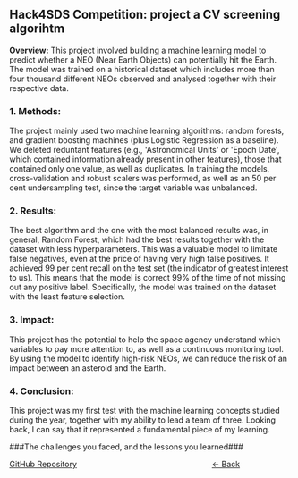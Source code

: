 ## Hack4SDS Competition: project a CV screening algorihtm

**Overview:** This project involved building a machine learning model to predict whether a NEO (Near Earth Objects) can potentially hit the Earth. The model was trained on a historical dataset which includes more than four thousand different NEOs observed and analysed together with their respective data.

### 1. Methods:

The project mainly used two machine learning algorithms: random forests, and gradient boosting machines (plus Logistic Regression as a baseline). We deleted reduntant features (e.g., 'Astronomical Units' or 'Epoch Date', which contained information already present in other features), those that contained only one value, as well as duplicates.
In training the models, cross-validation and robust scalers was performed, as well as an 50 per cent undersampling test, since the target variable was unbalanced. 

### 2. Results:

The best algorithm and the one with the most balanced results was, in general, Random Forest, which had the best results together with the dataset with less hyperparameters. This was a valuable model to limitate false negatives, even at the price of having very high false positives.
It achieved 99 per cent recall on the test set (the indicator of greatest interest to us). This means that the model is correct 99% of the time of not missing out any positive label. Specifically, the model was trained on the dataset with the least feature selection.

### 3. Impact:

This project has the potential to help the space agency understand which variables to pay more attention to, as well as a continuous monitoring tool. By using the model to identify high-risk NEOs, we can reduce the risk of an impact between an asteroid and the Earth.

### 4. Conclusion:

This project was my first test with the machine learning concepts studied during the year, together with my ability to lead a team of three. Looking back, I can say that it represented a fundamental piece of my learning.

###The challenges you faced, and the lessons you learned###

[GitHub Repository](https://github.com/alescicluna/Hack4SDS/blob/main/Hack4SDS(main).ipynb)
<a href="javascript:history.back()" class="text-green-600" style="weight: 5px; height: 3px; position: absolute; right: 20rem">
  &#8592; Back
</a>
